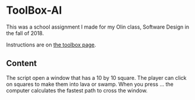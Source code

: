 # ToolBox-AI

This was a school assignment I made for my Olin class, Software Design in the fall of 2018.

Instructions are on [the toolbox page](https://sd18fall.github.io/toolboxes/algorithms-and-ai).

## Content
The script open a window that has a 10 by 10 square. The player can click on squares to make them into lava or swamp. When you press ... the computer calculates the fastest path to cross the window.
